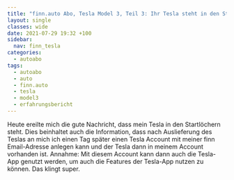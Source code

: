 ```yaml
---
title: "finn.auto Abo, Tesla Model 3, Teil 3: Ihr Tesla steht in den Startlöchern"
layout: single
classes: wide
date: 2021-07-29 19:32 +100
sidebar:
  nav: finn_tesla
categories:
  - autoabo
tags:
  - autoabo
  - auto
  - finn.auto
  - tesla
  - model3
  - erfahrungsbericht
---
```

Heute ereilte mich die gute Nachricht, dass mein Tesla in den Startlöchern steht. Dies beinhaltet auch die Information, dass
nach Auslieferung des Teslas an mich ich einen Tag später einen Tesla Account mit meiner finn Email-Adresse anlegen kann und
der Tesla dann in meinem Account vorhanden ist. Annahme: Mit diesem Account kann dann auch die Tesla-App genutzt werden, um
auch die Features der Tesla-App nutzen zu können. Das klingt super.
